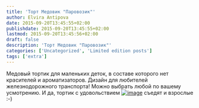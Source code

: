 ```yaml
---
title: 'Торт Медовик "Паровозик"'
author: Elvira Antipova
date: 2015-09-20T13:45:55+02:00
publishdate: 2015-09-20T13:45:55+02:00
lastmod: 2015-09-20T13:45:56+02:00
draft: false
description: 'Торт Медовик "Паровозик"'
categories: ['Uncategorized', 'Limited edition posts']
tags: ['extra']
---
```


Медовый тортик для маленьких деток, в составе которого нет красителей и ароматизаторов. Дизайн для любителей железнодорожного транспорта! Можно выбрать любой по вашему усмотрению. И да, тортик с удовольствием [![image](wpid-img_20150913_203910-s.jpg)](wpid-img_20150913_203910-s.jpg) съедят и взрослые :-)
